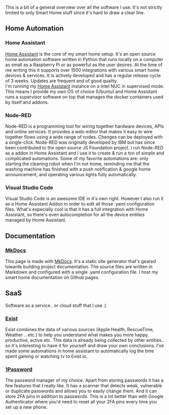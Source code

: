 This is a bit of a general overview over all the software I use. It's not strictly limited to only Smart Home stuff since
it's hard to draw a clear line.

## Home Automation

### Home Assistant
[Home Assistant](/software/home-assistant/) is the core of my smart home setup. It's an open source home automation software written in Python that runs locally on a computer as small as a Raspberry Pi or as powerful as the user desires. At the time of me writing this it supports over 1500 integrations with various smart home devices & services. It is actively developed and has a regular release cycle of 3 weeks. Updates are frequent and of good quality.  
I'm running my [Home Assistant](/software/home-assistant/) instance on a Intel NUC in supervised mode. This means I provide my own OS of choice (Ubuntu) and Home Assistant runs a supervisor software on top that manages the docker containers used by itself and addons.

### Node-RED
Node-RED is a programming tool for wiring together hardware devices, APIs and online services. It provides a web-editor that makes it easy to wire together flows using a wide range of nodes. Changes can be deployed with a single-click. Node-RED was originally developed by IBM but has since been contributed to the open source JS Foundation project.
I run Node-RED as a addon in Home Assistant and I use it to create & run a ton of simple and complicated automations. Some of my favorite automations are: only starting the cleaning robot when I'm not home, reminding me that the washing machine has finished with a push notification & google home announcement, and operating various lights fully automatically.

### Visual Studio Code
Visual Studio Code is an awesome IDE in it's own right. However I also run it as a Home Assistant Addon in order to edit all those .yaml configuration files. What's especially cool is that it has a full integration with Home Assistant, so there's even autocompletion for all the device entities managed by Home Assistant.

## Documentation

### [MkDocs](https://www.mkdocs.org/)
This page is made with [MkDocs](https://www.mkdocs.org/). It's a static site generator that's geared towards building project documentation. The source files are written in Markdown and configured with a single .yaml configuration file. I host my smart home documentation on Github pages.

## SaaS
Software as a service.. or cloud stuff that I use :)

### [Exist](https://exist.io/?referred_by=aerobless)
Exist combines the data of various sources (Apple Health, RescueTime, Weather .. etc.) to help you understand what makes you more happy, productive, active etc. This data is already being collected by other entities.. so it's interesting to have it for yourself and draw your own conclusions. I've made some automations in home assistant to automatically log the time spent gaming or watching tv to Exist.io.

### [1Password](https://1password.com/)
The password manager of my choice. Apart from storing passwords it has a few features that I really like. It has a scanner that detects weak, vulnerable or duplicate passwords and allows you to easily change them. And it can store 2FA pins in addition to passwords. This is a lot better than with Google Authenticator where you'd need to reset all your 2FA pins every time you set up a new phone.
